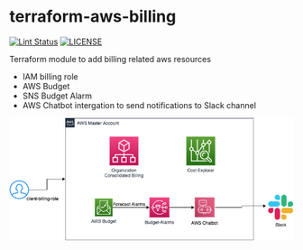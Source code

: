# terraform-aws-billing

[![Lint Status](https://github.com/DNXLabs/terraform-aws-billing/workflows/Lint/badge.svg)](https://github.com/DNXLabs/terraform-aws-billing/actions)
[![LICENSE](https://img.shields.io/github/license/DNXLabs/terraform-aws-billing)](https://github.com/DNXLabs/terraform-aws-billing/blob/master/LICENSE)

Terraform module to add billing related aws resources
- IAM billing role
- AWS Budget
- SNS Budget Alarm
- AWS Chatbot intergation to send notifications to Slack channel

![AWS Billing HLD](images/hld_billing.png)